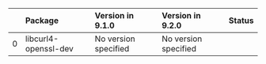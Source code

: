 <!-- markdown-link-check-disable -->

|    | Package              | Version in 9.1.0     | Version in 9.2.0     | Status   |
|---:|:---------------------|:---------------------|:---------------------|:---------|
|  0 | libcurl4-openssl-dev | No version specified | No version specified |          |
